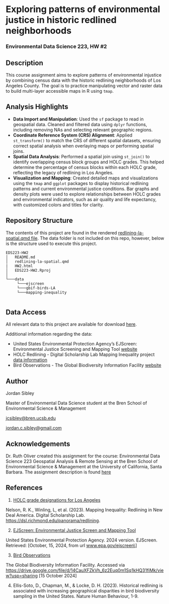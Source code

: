 # Exploring patterns of environmental justice in historic redlined neighborhoods

### Environmental Data Science 223, HW #2


## Description 

This course assignment aims to explore patterns of environmental injustice by combining census data with the historic redlining neighborhoods of Los Angeles County. The goal is to practice manipulating vector and raster data to build multi-layer accessible maps in R using `tmap`.  

## Analysis Highlights 
- **Data Import and Manipulation**: Used the `sf` package to read in geospatial data. Cleaned and filtered data using `dplyr` functions, including removing NAs and selecting relevant geographic regions.
- **Coordinate Reference System (CRS) Alignment**: Applied `st_transform()` to match the CRS of different spatial datasets, ensuring correct spatial analysis when overlaying maps or performing spatial joins.
- **Spatial Data Analysis**: Performed a spatial join using `st_join()` to identify overlapping census block groups and HOLC grades. This helped determine the percentage of census blocks within each HOLC grade, reflecting the legacy of redlining in Los Angeles.
- **Visualization and Mapping**: Created detailed maps and visualizations using the `tmap` and `ggplot` packages to display historical redlining patterns and current environmental justice conditions. Bar graphs and density plots were used to explore relationships between HOLC grades and environmental indicators, such as air quality and life expectancy, with customized colors and titles for clarity.

## Repository Structure

The contents of this project are found in the rendered [redlining-la-spatial.qmd file](https://github.com/eds223-fall-2024-org/hw2-jordancsibley/blob/main/HW2.qmd). The data folder is not included on this repo, however, below is the structure used to execute this project. 

```
EDS223-HW2
│   README.md
│   redlining-la-spatial.qmd
|   HW2.html
│   EDS223-HW2.Rproj    
│
└───data
     └───ejscreen
     └───gbif-birds-LA
     └───mapping-inequality
  

```

## Data Access 

All relevant data to this project are available for download [here](https://drive.google.com/file/d/14CauXFZkVh_6z2Euq0m1Sq1kHQ31fiMk/view?usp=drive_link).

Additional information regarding the data: 

-  United States Environmental Protection Agency’s EJScreen: Environmental Justice Screening and Mapping Tool [website](https://www.epa.gov/ejscreen/purposes-and-uses-ejscreen)
- HOLC Redlining - Digital Scholarship Lab Mapping Inequality project [data information](https://dsl.richmond.edu/panorama/redlining/data)
- Bird Observations - The Global Biodiversity Information Facility [website](https://www.gbif.org/)

## Author 

Jordan Sibley 

Master of Environmental Data Science student at the Bren School of Environmental Science & Management

jcsibley@bren.ucsb.edu

jordan.c.sibley@gmail.com 

## Acknowledgements

Dr. Ruth Oliver created this assignment for the course: Environmental Data Science 223 Geospatial Analysis & Remote Sensing at the Bren School of Environmental Science & Management at the University of California, Santa Barbara. The assignment description is found [here](https://eds-223-geospatial.github.io/assignments/HW2.html)

## References 

1.  [HOLC grade designations for Los Angeles](https://dsl.richmond.edu/panorama/redlining/data/CA-LosAngeles)

Nelson, R. K., Winling, L, et al. (2023). Mapping Inequality: Redlining in New Deal America. Digital Scholarship Lab. https://dsl.richmond.edu/panorama/redlining.

2.  [EJScreen: Environmental Justice Screen and Mapping Tool](https://www.epa.gov/ejscreen)

United States Environmental Protection Agency. 2024 version. EJScreen. Retrieved: \[October, 15, 2024, from url www.epa.gov/ejscreen\]

3.  [Bird Observations](https://www.gbif.org/)

The Global Biodiversity Information Facility. Accessed via https://drive.google.com/file/d/14CauXFZkVh_6z2Euq0m1Sq1kHQ31fiMk/view?usp=sharing \[15 October 2024\]

4.  Ellis-Soto, D., Chapman, M., & Locke, D. H. (2023). Historical redlining is associated with increasing geographical disparities in bird biodiversity sampling in the United States. Nature Human Behaviour, 1-9.
